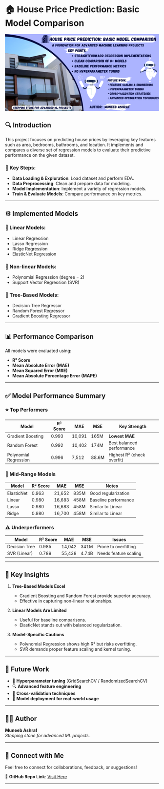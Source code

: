 # 🏠 House Price Prediction: Basic Model Comparison

![House Price Prediction Banner](https://github.com/alphaaa-m/House_Price_Prediction-Basic/raw/main/House_Price_Prediction_Banner.png)

## 🔍 Introduction

This project focuses on predicting house prices by leveraging key features such as area, bedrooms, bathrooms, and location. It implements and compares a diverse set of regression models to evaluate their predictive performance on the given dataset.

### 🔑 Key Steps:

- **Data Loading & Exploration**: Load dataset and perform EDA.
- **Data Preprocessing**: Clean and prepare data for modeling.
- **Model Implementation**: Implement a variety of regression models.
- **Train & Evaluate Models**: Compare performance on key metrics.

---

## ⚙️ Implemented Models

### 🔹 Linear Models:
- Linear Regression  
- Lasso Regression  
- Ridge Regression  
- ElasticNet Regression  

### 🔸 Non-linear Models:
- Polynomial Regression (degree = 2)  
- Support Vector Regression (SVR)  

### 🌲 Tree-Based Models:
- Decision Tree Regressor  
- Random Forest Regressor  
- Gradient Boosting Regressor  

---

## 📊 Performance Comparison

All models were evaluated using:

- **R² Score**  
- **Mean Absolute Error (MAE)**  
- **Mean Squared Error (MSE)**  
- **Mean Absolute Percentage Error (MAPE)**  

---

## ✅ Model Performance Summary

### ⭐ Top Performers
| Model                 | R² Score | MAE     | MSE      | Key Strength               |
|-----------------------|----------|---------|----------|----------------------------|
| Gradient Boosting     | 0.993    | 10,091  | 165M     | **Lowest MAE**             |
| Random Forest         | 0.992    | 10,402  | 174M     | Best balanced performance  |
| Polynomial Regression | 0.996    | 7,512   | 88.6M    | Highest R² (check overfit) |

### 🔄 Mid-Range Models
| Model           | R² Score | MAE     | MSE      | Notes                      |
|-----------------|----------|---------|----------|----------------------------|
| ElasticNet      | 0.963    | 21,652  | 835M     | Good regularization        |
| Linear          | 0.980    | 16,683  | 458M     | Baseline performance       |
| Lasso           | 0.980    | 16,683  | 458M     | Similar to Linear          |
| Ridge           | 0.980    | 16,700  | 458M     | Similar to Linear          |

### ⚠️ Underperformers
| Model          | R² Score | MAE     | MSE      | Issues                     |
|----------------|----------|---------|----------|----------------------------|
| Decision Tree  | 0.985    | 14,042  | 341M     | Prone to overfitting       |
| SVR (Linear)   | 0.789    | 55,438  | 4.74B    | Needs feature scaling      |

---

## 🧠 Key Insights

1. **Tree-Based Models Excel**  
   - Gradient Boosting and Random Forest provide superior accuracy.  
   - Effective in capturing non-linear relationships.

2. **Linear Models Are Limited**  
   - Useful for baseline comparisons.  
   - ElasticNet stands out with balanced regularization.

3. **Model-Specific Cautions**  
   - Polynomial Regression shows high R² but risks overfitting.  
   - SVR demands proper feature scaling and kernel tuning.

---

## 🔮 Future Work

- 🔧 **Hyperparameter tuning** (GridSearchCV / RandomizedSearchCV)  
- 🔍 **Advanced feature engineering**  
- 🔁 **Cross-validation techniques**  
- 🚀 **Model deployment for real-world usage**

---


## 👨‍💻 Author

**Muneeb Ashraf**  
_Stepping stone for advanced ML projects._ 

---

## 📢 Connect with Me

Feel free to connect for collaborations, feedback, or suggestions!

🔗 **GitHub Repo Link**: [Visit Here](https://github.com/alphaaa-m/House_Price_Prediction-Basic)

---
